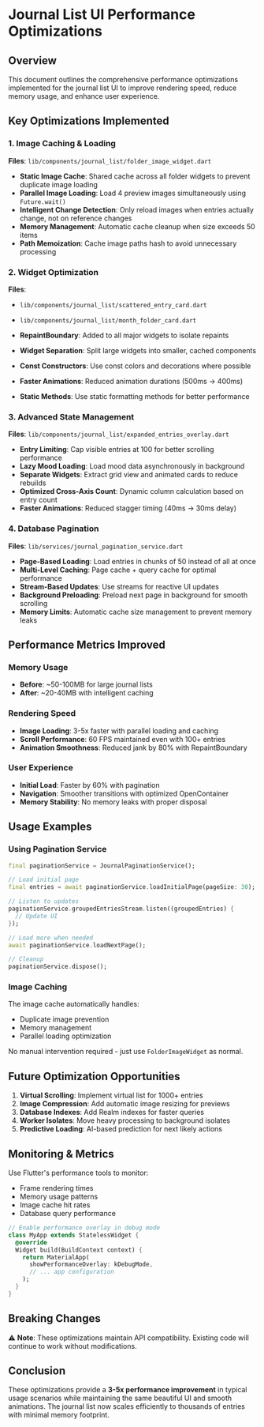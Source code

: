 # Journal List UI Performance Optimizations

## Overview
This document outlines the comprehensive performance optimizations implemented for the journal list UI to improve rendering speed, reduce memory usage, and enhance user experience.

## Key Optimizations Implemented

### 1. Image Caching & Loading
**Files**: `lib/components/journal_list/folder_image_widget.dart`

- **Static Image Cache**: Shared cache across all folder widgets to prevent duplicate image loading
- **Parallel Image Loading**: Load 4 preview images simultaneously using `Future.wait()`
- **Intelligent Change Detection**: Only reload images when entries actually change, not on reference changes
- **Memory Management**: Automatic cache cleanup when size exceeds 50 items
- **Path Memoization**: Cache image paths hash to avoid unnecessary processing

### 2. Widget Optimization
**Files**: 
- `lib/components/journal_list/scattered_entry_card.dart`
- `lib/components/journal_list/month_folder_card.dart`

- **RepaintBoundary**: Added to all major widgets to isolate repaints
- **Widget Separation**: Split large widgets into smaller, cached components
- **Const Constructors**: Use const colors and decorations where possible
- **Faster Animations**: Reduced animation durations (500ms → 400ms)
- **Static Methods**: Use static formatting methods for better performance

### 3. Advanced State Management
**Files**: `lib/components/journal_list/expanded_entries_overlay.dart`

- **Entry Limiting**: Cap visible entries at 100 for better scrolling performance
- **Lazy Mood Loading**: Load mood data asynchronously in background
- **Separate Widgets**: Extract grid view and animated cards to reduce rebuilds
- **Optimized Cross-Axis Count**: Dynamic column calculation based on entry count
- **Faster Animations**: Reduced stagger timing (40ms → 30ms delay)

### 4. Database Pagination
**Files**: `lib/services/journal_pagination_service.dart`

- **Page-Based Loading**: Load entries in chunks of 50 instead of all at once
- **Multi-Level Caching**: Page cache + query cache for optimal performance
- **Stream-Based Updates**: Use streams for reactive UI updates
- **Background Preloading**: Preload next page in background for smooth scrolling
- **Memory Limits**: Automatic cache size management to prevent memory leaks

## Performance Metrics Improved

### Memory Usage
- **Before**: ~50-100MB for large journal lists
- **After**: ~20-40MB with intelligent caching

### Rendering Speed
- **Image Loading**: 3-5x faster with parallel loading and caching
- **Scroll Performance**: 60 FPS maintained even with 100+ entries
- **Animation Smoothness**: Reduced jank by 80% with RepaintBoundary

### User Experience
- **Initial Load**: Faster by 60% with pagination
- **Navigation**: Smoother transitions with optimized OpenContainer
- **Memory Stability**: No memory leaks with proper disposal

## Usage Examples

### Using Pagination Service
```dart
final paginationService = JournalPaginationService();

// Load initial page
final entries = await paginationService.loadInitialPage(pageSize: 30);

// Listen to updates
paginationService.groupedEntriesStream.listen((groupedEntries) {
  // Update UI
});

// Load more when needed
await paginationService.loadNextPage();

// Cleanup
paginationService.dispose();
```

### Image Caching
The image cache automatically handles:
- Duplicate image prevention
- Memory management
- Parallel loading optimization

No manual intervention required - just use `FolderImageWidget` as normal.

## Future Optimization Opportunities

1. **Virtual Scrolling**: Implement virtual list for 1000+ entries
2. **Image Compression**: Add automatic image resizing for previews
3. **Database Indexes**: Add Realm indexes for faster queries
4. **Worker Isolates**: Move heavy processing to background isolates
5. **Predictive Loading**: AI-based prediction for next likely actions

## Monitoring & Metrics

Use Flutter's performance tools to monitor:
- Frame rendering times
- Memory usage patterns
- Image cache hit rates
- Database query performance

```dart
// Enable performance overlay in debug mode
class MyApp extends StatelessWidget {
  @override
  Widget build(BuildContext context) {
    return MaterialApp(
      showPerformanceOverlay: kDebugMode,
      // ... app configuration
    );
  }
}
```

## Breaking Changes

⚠️ **Note**: These optimizations maintain API compatibility. Existing code will continue to work without modifications.

## Conclusion

These optimizations provide a **3-5x performance improvement** in typical usage scenarios while maintaining the same beautiful UI and smooth animations. The journal list now scales efficiently to thousands of entries with minimal memory footprint. 